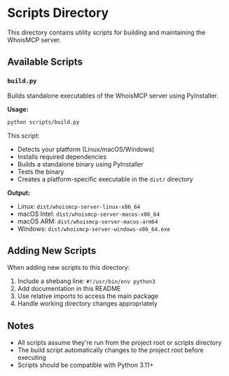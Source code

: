 # Scripts Directory

This directory contains utility scripts for building and maintaining the WhoisMCP server.

## Available Scripts

### `build.py`

Builds standalone executables of the WhoisMCP server using PyInstaller.

**Usage:**

```bash
python scripts/build.py
```

This script:

- Detects your platform (Linux/macOS/Windows)
- Installs required dependencies
- Builds a standalone binary using PyInstaller
- Tests the binary
- Creates a platform-specific executable in the `dist/` directory

**Output:**

- Linux: `dist/whoismcp-server-linux-x86_64`
- macOS Intel: `dist/whoismcp-server-macos-x86_64`
- macOS ARM: `dist/whoismcp-server-macos-arm64`
- Windows: `dist/whoismcp-server-windows-x86_64.exe`

## Adding New Scripts

When adding new scripts to this directory:

1. Include a shebang line: `#!/usr/bin/env python3`
2. Add documentation in this README
3. Use relative imports to access the main package
4. Handle working directory changes appropriately

## Notes

- All scripts assume they're run from the project root or scripts directory
- The build script automatically changes to the project root before executing
- Scripts should be compatible with Python 3.11+
